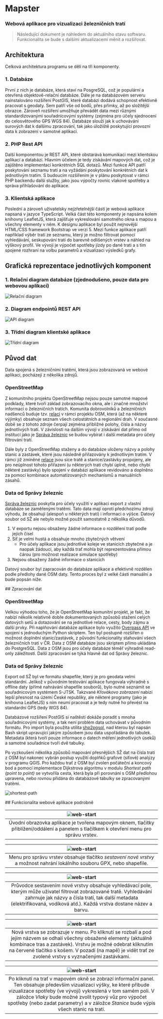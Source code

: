 # Mapster
### Webová aplikace pro vizualizaci železničních tratí

> Následující dokument je náhledem do aktuálního stavu softwaru. Funkcionalita se bude s dalšími aktualizacemi měnit a rozšiřovat.

## Architektura

Celková architektura programu se dělí na tři komponenty.

### 1. Databáze

První z nich je databáze, která staví na PosgreSQL, což je populární a otevřená objektově-relační databáze. Dále je na databázovém serveru nainstalováno rozšíření PostGIS, které databázi dodává schopnost efektivně pracovat s geodaty. Sem patří vše od bodů, přes přímky, až po složitější obrazce. Zároveň rozšíření umožňuje převádět data mezi různými standardizovanými souřadnicovými systémy (zejména pro účely sjednocení do celosvětového GPS WGS 84). Databáze slouží jak k uchovávání surových dat k dalšímu zpracování, tak jako úložiště poskytující provozní data k zobrazení v samotné aplikaci.

### 2. PHP Rest API

Další komponentou je REST API, které obstarává komunikaci mezi klientskou aplikací a databází. Hlavním účelem je tedy získávání mapových dat, což je zajištěno implementací konkrétních SQL dotazů. Mezi funkce API patří poskytování seznamu tratí a na vyžádání poskytování konkrétních dat k jednotlivým tratím.  S budoucím rozšířením je v plánu poskytovat v rámci PHP backendu další služby, jako jsou výpočty rovnic vlakové spotřeby a správa přihlašování do aplikace.

### 3. Klientská aplikace

Poslední a zároveň uživatelsky nejzřetelnější částí je webová aplikace napsaná v jazyce TypeScript. Velká část této komponenty je napsána kolem knihovny LeafletJS, která zajišťuje vykreslování samotného okna s mapou a všechny elementy v něm. K designu aplikace byl použit nejnovější HTML/CSS framework Bootstrap ve verzi 5. Mezi funkce aplikace patří například výběr tratí ze seznamu, který je možno filtrovat pomocí vyhledávání, seskupování tratí do barevně odlišených vrstev a náhled na výškový profil. Ve vývoji je výpočet spotřeby jízdy po dané trati a s tím spojené rozhraní na volbu parametrů a vizualizaci výsledků grafy.
<div style="page-break-after: always;"></div> 

## Grafická reprezentace jednotlivých komponent

### 1. Relační diagram databáze (zjednodušeno, pouze data pro webovou aplikaci)
![Relační diagram](out/relation-diagram/relation-diagram.svg)

<div style="page-break-after: always;"></div> 

### 2. Diagram endpointů REST API

![API diagram](out/api-diagram/api-diagram.svg)



### 3. Třídní diagram klientské aplikace

![Třídní diagram](out/class-diagram/class-diagram.svg)

<div style="page-break-after: always;"></div> 

## Původ dat

Data spojená s železničními tratěmi, která jsou zobrazovaná ve webové aplikaci, pocházejí z několika zdrojů.

### OpenStreetMap

Z komunitního projektu OpenStreetMap nejsou pouze samotné mapové podklady, které tvoří základ zobrazovacího okna, ale i značné množství informací o železničních tratích. Komunita dobrovolníků a železničních nadšenců buduje tzv. [relaci](https://wiki.openstreetmap.org/wiki/Cs:%C5%BDelezni%C4%8Dn%C3%AD_trat%C4%9B_v_%C4%8CR) v rámci projektu OSM, která (až na některé výjimky) obsahuje seznam všech celostátních a regionální drah. V současné době se z tohoto zdroje čerpají zejména přibližné polohy, čísla a názvy jednotlivých tratí. V závislosti na dalším vývoji v získávání dat přímo od institucí jako je [Správa železnic](https://www.spravazeleznic.cz/) se budou vybírat i další metadata pro účely filtrování tratí.

Dále byly z OpenStreetMap staženy a do databáze uloženy názvy a polohy stanic a zastávek, které jsou následně přiřazovány k jednotlivým tratím. V rámci již zmíněné [relace](https://wiki.openstreetmap.org/wiki/Cs:%C5%BDelezni%C4%8Dn%C3%AD_trat%C4%9B_v_%C4%8CR) jsou sice tratě a stanice/zastávky propojeny, ale pro neúplnost tohoto přiřazení (u některých tratí chybí úplně, nebo chybí některé zastávky) bylo spojení v databázi aplikace revidováno a doplněno za pomocí kombinace automatizovaných mechanismů a manuálních zásahů.

### Data od Správy železnic

[Správa železnic](https://www.spravazeleznic.cz/) poskytla pro účely využití v aplikaci export z vlastní databáze se zaměřenými tratěmi. Tato data mají oproti předchozímu zdroji výhodu, že obsahují (alespoň u některých tratí) i informaci o výšce. Datový soubor od SŽ ale nebylo možné použít samostatně z několika důvodů.

1. V exportu nejsou obsaženy žádné informace o rozdělení tratí podle jejich čísel
2. Síť je velmi hustá a obsahuje mnoho zbytečných větvení
   - Pro účely aplikace jsou jednotlivé koleje ve stanicích zbytečné a je naopak žádoucí, aby každá trať mohla být reprezentována přímou čárou (pro možnost realizace simulace spotřeby)
3. Nejsou obsaženy žádné informace o stanicích

Datový soubor byl zapracován do databáze aplikace a efektivně rozdělen podle předlohy dané OSM daty. Tento proces byl z velké části manuální a bude popsán níže.
<div style="page-break-after: always;"></div> 
## Zpracování dat

### OpenStreetMap

Velkou výhodou toho, že je OpenStreetMap komunitní projekt, je fakt, že nabízí několik relativně dobře dokumentovaných způsobů stažení celých datových setů a dotazování se na jednotlivé relace, cesty, body zájmu a další prvky. Při naplňování databáze aplikace bylo využito [Overpass API](https://wiki.openstreetmap.org/wiki/Overpass_API) ve spojení s jednoduchým Python skriptem. Ten byl postupně rozšířen o možnost doplnění stanic/zastávek, z původní funkcionality stahování všech železničních tratí v ČR. Data z OSM databáze jsou skriptem přímo ukládána do PostgreSQL. Data z OSM jsou pro účely databáze téměř výhradně read-only záležitostí. Další zpracování se týká hlavně dat od Správy železnic.

### Data od Správy železnic

Export od SŽ byl ve formátu shapefile, který je pro geodata velmi standardní. Jelikož v původním testování aplikace fungovala výhradně s offline daty (přímé nahrávání shapefile souborů), bylo nutné seznámit se souřadnicovým systémem S-JTSK. Takzvané *Křovákovo zobrazení* nabízí lepší přesnost na území České republiky, ale některé programy (jako je knihovna LeafletJS) s ním neumí pracovat a je tedy nutné ho převést na standardní GPS (tedy WGS 84).

Databázové rozšíření PostGIS si naštěstí dokáže poradit s mnoha souřadnicovými systémy, a tak není problém data uchovávat v původním formátu. Pro import byla použita utilita [shp2pgsql](http://www.bostongis.com/pgsql2shp_shp2pgsql_quickguide_20.bqg), nad kterou byl napsán Bash skript upravující jakým způsobem jsou data uspořádána do tabulek. Metadata (která tvoří pouze informace o datech měření jednotlivých úseků) a samotné souřadnice tvoří dvě tabulky.

Po vyzkoušení několika způsobů mapování přesnějších SŽ dat na čísla tratí z OSM byl nakonec vybrán postup využití doplňků grafové (síťové) analýzy v programu QGIS. Pro každou trať z OSM byl zvolen počáteční a koncový bod a pomocí implementace Dijkstrova algoritmu v modulu *Shortest path (point to point)* se vytvořila cesta, která byla při porovnání s OSM předlohou upravena, nebo rovnou přidána do databázové tabulky se zpracovanými tratěmi.

![shortest-path](/home/sawy/Dev/map-test/docs/img/shortest-path.png)
<div style="page-break-after: always;"></div> 
## Funkcionalita webové aplikace podrobně

| ![web-start](/home/sawy/Dev/map-test/docs/img/web-start.png) |
|:--:|
| Úvodní obrazovka aplikace je tvořena mapovým oknem, tlačítky přiblížení/oddálení a panelem s tlačítkem k otevření menu pro správu vrstev. |

| ![web-start](/home/sawy/Dev/map-test/docs/img/web-layers-panel.png) |
|:--:|
| Menu pro správu vrstev obsahuje tlačítko *sestavení nové vrstvy* a možnost nahrání lokálního souboru GPX, nebo shapefile.  |

| ![web-start](/home/sawy/Dev/map-test/docs/img/web-new-layer.png) |
|:--:|
| Průvodce sestavením nové vrstvy obsahuje vyhledávací pole, kterým může uživatel filtrovat zobrazované tratě. Vyhledávání zahrnuje jak názvy a čísla tratí, tak další metadata (elektrifikovaná, vodíková atd.). Každá vrstva dostane název a barvu.  |

| ![web-start](/home/sawy/Dev/map-test/docs/img/web-open-layer.png) |
| :----------------------------------------------------------: |
| Nová vrstva se zobrazuje v menu. Po kliknutí se rozbalí a pod jejím názvem se odhalí všechny obsažené elementy (aktuálně kombinace tras a zastávek). Vrstvu je možné odebrat kliknutím na červené tlačítko s košem. V pozadí (na mapě) je vidět trať ze zvolené vrstvy s vyznačenými zastávkami. |

| ![web-start](/home/sawy/Dev/map-test/docs/img/web-info-panel.png) |
| :----------------------------------------------------------: |
| Po kliknutí na trať v mapovém okně se zobrazí informační panel. Ten obsahuje především vizualizaci výšky, ke které přibude vizualizace spotřeby (ve vývoji) vykreslená v tom samém poli. V záložce *Vlaky* bude možné zvolit typový vůz pro výpočet spotřeby (nebo zadat parametry) a v záložce *Stanice* bude výpis všech stanic na trati. |